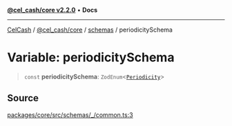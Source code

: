 [**@cel_cash/core v2.2.0**](../../README.md) • **Docs**

***

[CelCash](../../../../packages.md) / [@cel\_cash/core](../../README.md) / [schemas](../README.md) / periodicitySchema

# Variable: periodicitySchema

> `const` **periodicitySchema**: `ZodEnum`\<[`Periodicity`](../../types/type-aliases/Periodicity.md)\>

## Source

[packages/core/src/schemas/\_/common.ts:3](https://github.com/Pyxlab/celcash/blob/b57c7034bd65dcd5b083f272f9cfe6cc4ff73f7b/packages/core/src/schemas/_/common.ts#L3)
